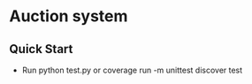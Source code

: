 # Auction system



## Quick Start


- Run python test.py or coverage run -m unittest discover test
